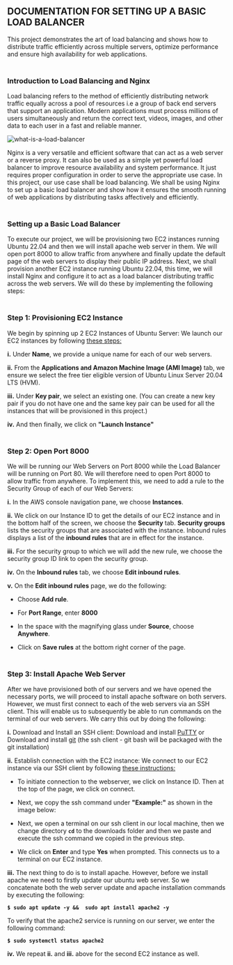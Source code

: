 ## DOCUMENTATION FOR SETTING UP A BASIC LOAD BALANCER

This project demonstrates the art of load balancing and shows how to distribute traffic efficiently across multiple servers, optimize performance and ensure high availability for web applications.

### <br>Introduction to Load Balancing and Nginx<br/>

Load balancing refers to the method of efficiently distributing network traffic equally across a pool of resources i.e a group of back end servers that support an application. Modern applications must process millions of users simultaneously and return the correct text, videos, images, and other data to each user in a fast and reliable manner.

![what-is-a-load-balancer](https://github.com/QBDev0ps/DevOps-Cloud-projects/assets/140855364/c5716f66-1dfa-4734-9d3b-9efa0e6b0c62)

Nginx is a very versatile and efficient software that can act as a web server or a reverse proxy. It can also be used as a simple yet powerful load balancer to improve resource availability and system performance. It just requires proper configuration in order to serve the appropriate use case. In this project, our use case shall be load balancing. We shall be using Nginx to set up a basic load balancer and show how it ensures the smooth running of web applications by distributing tasks affectively and efficiently.

### <br>Setting up a Basic Load Balancer<br/>

To execute our project, we will be provisioning two EC2 instances running Ubuntu 22.04 and then we will install apache web server in them. We will open port 8000 to allow traffic from anywhere and finally update the default page of the web servers to display their public IP address. Next, we shall provision another EC2 instance running Ubuntu 22.04, this time, we will install Nginx and configure it to act as a load balancer distributing traffic across the web servers. We will do these by implementing the following steps:

### <br>Step 1: Provisioning EC2 Instance<br/>

We begin by spinning up 2 EC2 Instances of Ubuntu Server: We launch our EC2 instances by following [these steps:](https://docs.aws.amazon.com/AWSEC2/latest/UserGuide/EC2_GetStarted.html#ec2-launch-instance) 

**i.** Under **Name**, we provide a unique name for each of our web servers.
  
**ii.** From the **Applications and Amazon Machine Image (AMI Image)** tab, we ensure we select the free tier eligible version of Ubuntu Linux Server 20.04 LTS (HVM).
  
**iii.** Under **Key pair**, we select an existing one. (You can create a new key pair if you do not have one and the same key pair can be used for all the instances that will be provisioned in this project.)
  
**iv.** And then finally, we click on **"Launch Instance"**
  

### <br>Step 2: Open Port 8000<br/>

We will be running our Web Servers on Port 8000 while the Load Balancer will be running on Port 80. We will therefore need to open Port 8000 to allow traffic from anywhere. To implement this, we need to add a rule to the Security Group of each of our Web Servers:

**i.** In the AWS  console navigation pane, we choose **Instances**.

**ii.** We click on our Instance ID to get the details of our EC2 instance and in the bottom half of the screen, we choose the **Security** tab. **Security groups** lists the security groups that are associated with the instance. Inbound rules displays a list of the **inbound rules** that are in effect for the instance.

**iii.** For the security group to which we will add the new rule, we choose the security group ID link to open the security group.

**iv.** On the **Inbound rules** tab, we choose **Edit inbound rules**.

**v.** On the **Edit inbound rules** page, we do the following:

+ Choose **Add rule**.

+ For **Port Range**, enter **8000** 

+ In the space with the magnifying glass under **Source**, choose **Anywhere**.

+ Click on **Save rules** at the bottom right corner of the page.

  
### <br>Step 3: Install Apache Web Server<br/>

After we have provisioned both of our servers and we have opened the necessary ports, we will proceed to install apache software on both servers. However, we must first connect to each of the web servers via an SSH client. This will enable us to subsequently be able to run commands on the terminal of our web servers. We carry this out by doing the following:

**i.** Download and Install an SSH client: Download and install [PuTTY](https://putty.org/) or Download and install [git](https://git-scm.com/downloads) (the ssh client - git bash will be packaged with the git installation)

**ii.** Establish connection with the EC2 instance: We connect to our EC2 instance via our SSH client by following [these instructions:](https://docs.aws.amazon.com/AWSEC2/latest/UserGuide/connect-linux-inst-ssh.html)

+  To initiate connection to the webserver, we click on Instance ID. Then at the top of the page, we click on connect.

+  Next, we copy the ssh command under **"Example:"** as shown in the image below:

+  Next, we open a terminal on our ssh client in our local machine, then we change directory **`cd`** to the downloads folder and then we paste and execute the ssh command we copied in the previous step.

+  We click on **Enter** and type **Yes** when prompted. This connects us to a terminal on our EC2 instance.

**iii.** The next thing to do is to install apache. However, before we install apache we need to firstly update our ubuntu web server. So we concatenate both the web server update and apache installation commands by executing the following: 

**`$ sudo apt update -y &&  sudo apt install apache2 -y`**

To verify that the apache2 service is running on our server, we enter the following command:

**`$ sudo systemctl status apache2`**

**iv.** We repeat **ii.** and **iii.** above for the second EC2 instance as well.




